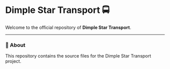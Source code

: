 # Dimple Star Transport 🚍

Welcome to the official repository of **Dimple Star Transport**.


---

### 📂 About
This repository contains the source files for the Dimple Star Transport project.
